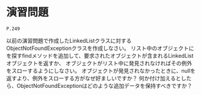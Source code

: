
演習問題
========

`P.249`

以前の演習問題で作成したLinkedListクラスに対するObjectNotFoundExceptionクラスを作成しなさい。
リスト中のオブジェクトにを探すfindメソッドを追加して、要求されたオブジェクトが含まれるLinkedListオブジェクトを返すか、
オブジェクトがリスト中に発見されなければその例外をスローするようにしなさい。
オブジェクトが発見されなかったときに、nullを返すより、例外をスローする方がなぜ好ましいですか？
何か付け加えるとしたら、ObjectNotFoundExceptionはどのような追加データを保持すべきですか？

